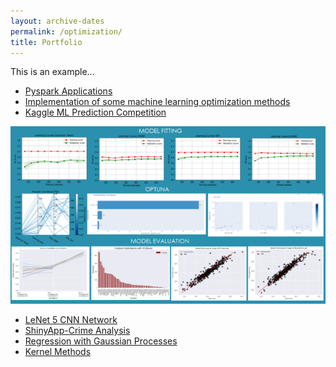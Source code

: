 ```yaml
---
layout: archive-dates
permalink: /optimization/
title: Portfolio
---
```


This is an example...

- [Pyspark Applications](/Notebooks/PySpark_Applications.md)
- [Implementation of some machine learning optimization methods](/Notebooks/Optimization.md)
- [Kaggle ML Prediction Competition](/Notebooks/Kaggle_Comp.html)

<img src="/images/ml_image.png?raw=true"/>

- [LeNet 5 CNN Network](/Notebooks/LeNet5_CNN.html)
- [ShinyApp-Crime Analysis](https://l6l43h-belce.shinyapps.io/crime_analysis/)
- [Regression with Gaussian Processes](/Notebooks/GPs.md)
- [Kernel Methods](/Notebooks/kernels.html)

